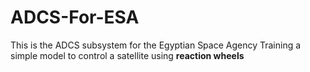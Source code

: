 # ADCS-For-ESA
This is the ADCS subsystem for the Egyptian Space Agency Training 
a simple model to control a satellite using **reaction wheels** 
